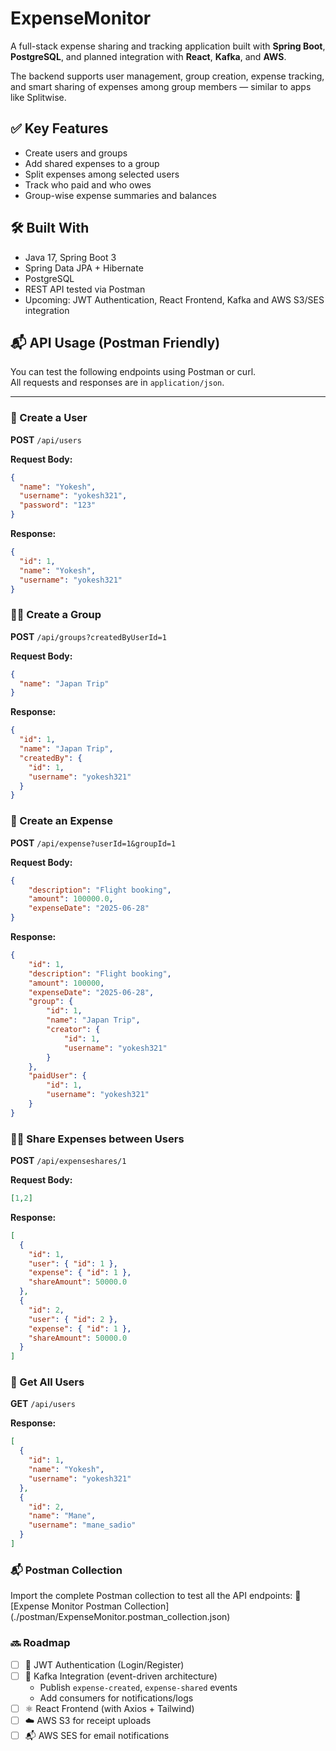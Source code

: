 # ExpenseMonitor

A full-stack expense sharing and tracking application built with **Spring Boot**, **PostgreSQL**, and planned integration with **React**, **Kafka**, and **AWS**.

The backend supports user management, group creation, expense tracking, and smart sharing of expenses among group members — similar to apps like Splitwise.

## ✅ Key Features

- Create users and groups
- Add shared expenses to a group
- Split expenses among selected users
- Track who paid and who owes
- Group-wise expense summaries and balances

## 🛠 Built With

- Java 17, Spring Boot 3
- Spring Data JPA + Hibernate
- PostgreSQL
- REST API tested via Postman
- Upcoming: JWT Authentication, React Frontend, Kafka and AWS S3/SES integration

## 📬 API Usage (Postman Friendly)

You can test the following endpoints using Postman or curl.  
All requests and responses are in `application/json`.

---

### 👤 Create a User

**POST** `/api/users`

**Request Body:**
```json
{
  "name": "Yokesh",
  "username": "yokesh321",
  "password": "123"
}
```
**Response:**
```json
{
  "id": 1,
  "name": "Yokesh",
  "username": "yokesh321"
}
```
### 👤👤 Create a Group

**POST** `/api/groups?createdByUserId=1`

**Request Body:**
```json
{
  "name": "Japan Trip"
}
```
**Response:**
```json
{
  "id": 1,
  "name": "Japan Trip",
  "createdBy": {
    "id": 1,
    "username": "yokesh321"
  }
}
```
### 💸 Create an Expense

**POST** `/api/expense?userId=1&groupId=1`

**Request Body:**
```json
{
    "description": "Flight booking",
    "amount": 100000.0,
    "expenseDate": "2025-06-28"
}
```
**Response:**
```json
{
    "id": 1,
    "description": "Flight booking",
    "amount": 100000,
    "expenseDate": "2025-06-28",
    "group": {
        "id": 1,
        "name": "Japan Trip",
        "creator": {
            "id": 1,
            "username": "yokesh321"
        }
    },
    "paidUser": {
        "id": 1,
        "username": "yokesh321"
    }
}
```
### 🤝🏻 Share Expenses between Users

**POST** `/api/expenseshares/1`

**Request Body:**
```json
[1,2]
```

**Response:**
```json
[
  {
    "id": 1,
    "user": { "id": 1 },
    "expense": { "id": 1 },
    "shareAmount": 50000.0
  },
  {
    "id": 2,
    "user": { "id": 2 },
    "expense": { "id": 1 },
    "shareAmount": 50000.0
  }
]
```
### 👥 Get All Users

**GET** `/api/users`

**Response:**
```json
[
  {
    "id": 1,
    "name": "Yokesh",
    "username": "yokesh321"
  },
  {
    "id": 2,
    "name": "Mane",
    "username": "mane_sadio"
  }
]
```
### 📬 Postman Collection

Import the complete Postman collection to test all the API endpoints:
📁 [Expense Monitor Postman Collection] (./postman/ExpenseMonitor.postman_collection.json)

### 🔜 Roadmap

- [ ] 🔐 JWT Authentication (Login/Register)
- [ ] 📡 Kafka Integration (event-driven architecture)
  - Publish `expense-created`, `expense-shared` events
  - Add consumers for notifications/logs
- [ ] ⚛️ React Frontend (with Axios + Tailwind)
- [ ] ☁️ AWS S3 for receipt uploads
- [ ] 📬 AWS SES for email notifications
